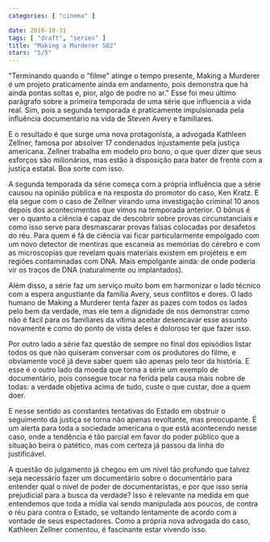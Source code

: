 ```yaml
---
categories: [ "cinema" ]

date: 2018-10-31
tags: [ "draft", "series" ]
title: "Making a Murderer S02"
stars: "5/5"
---
```

"Terminando quando o "filme" atinge o tempo presente, Making a Murderer é um projeto praticamente ainda em andamento, pois demonstra que há ainda pontas soltas e, pior, algo de podre no ar." Esse foi meu último parágrafo sobre a primeira temporada de uma série que influencia a vida real. Sim, pois a segunda temporada é praticamente impulsionada pela influência documentário na vida de Steven Avery e familiares.

E o resultado é que surge uma nova protagonista, a advogada Kathleen Zellner, famosa por absolver 17 condenados injustamente pela justiça americana. Zellner trabalha em modelo pro bono, o que quer dizer que seus esforços são milionários, mas estão à disposição para bater de frente com a justiça estatal. Boa sorte com isso.

A segunda temporada da série começa com a própria influência que a série causou na opinião pública e na resposta do promotor do caso, Ken Kratz. E ela segue com o caso de Zellner virando uma investigação criminal 10 anos depois dos acontecimentos que vimos na temporada anterior. O bônus é ver o quanto a ciência é capaz de descobrir sobre provas circunstanciais e como isso serve para desmascarar provas falsas colocadas por desafetos do réu. Para quem é fã de ciência vai ficar particularmente empolgado com um novo detector de mentiras que escaneia as memórias do cérebro e com as microscopias que revelam quais materiais existem em projéteis e em regiões contaminadas com DNA. Mais empolgante ainda: de onde poderia vir os traços de DNA (naturalmente ou implantados).

Além disso, a série faz um serviço muito bom em harmonizar o lado técnico com a espera angustiante da família Avery, seus conflitos e dores. O lado humano de Making a Murderer tenta fazer as pazes com todos os lados pelo bem da verdade, mas ele tem a dignidade de nos demonstrar como não é fácil para os familiares da vítima aceitar desencavar esse assunto novamente e como do ponto de vista deles é doloroso ter que fazer isso.

Por outro lado a série faz questão de sempre no final dos episódios listar todos os que não quiseram conversar com os produtores do filme, e obviamente você já deve saber quem são apenas pelo teor da história. E esse é o outro lado da moeda que torna a série um exemplo de documentário, pois consegue tocar na ferida pela causa mais nobre de todas: a verdade objetiva acima de tudo, custe o que custar, doe a quem doer.

E nesse sentido as constantes tentativas do Estado em obstruir o seguimento da justiça se torna não apenas revoltante, mas preocupante. É um alerta para toda a sociedade americana o que está acontecendo nesse caso, onde a tendência é tão parcial em favor do poder público que a situação beira o patético, mas com certeza já passou da linha do justificável.

A questão do julgamento já chegou em um nível tão profundo que talvez seja necessário fazer um documentário sobre o documentário para entender qual o nível de poder de documentaristas, e por que isso seria prejudicial para a busca da verdade? Isso é relevante na medida em que entendemos que toda a mídia vai sendo manipulada aos poucos, de contra o réu para contra o Estado, se voltando lentamente de acordo com a vontade de seus espectadores. Como a própria nova advogada do caso, Kathleen Zellner comentou, é fascinante estar vivendo isso.
